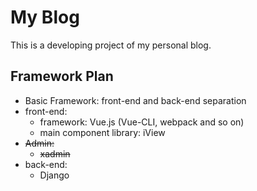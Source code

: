 # My Blog

This is a developing project of my personal blog.

## Framework Plan
* Basic Framework: front-end and back-end separation
* front-end: 
  * framework: Vue.js (Vue-CLI, webpack and so on)
  * main component library:  iView
* ~~Admin:~~ 
  * ~~xadmin~~
* back-end:
  * Django

